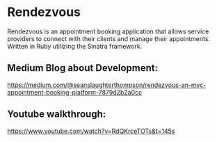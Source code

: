 <h1>Rendezvous</h1>
Rendezvous is an appointment booking application that allows service providers to connect with their clients and manage their appointments. Written in Ruby utilizing the Sinatra framework.

## Medium Blog about Development: 
https://medium.com/@seanslaughterthompson/rendezvous-an-mvc-appointment-booking-platform-7879d2b2a0cc

## Youtube walkthrough:
https://www.youtube.com/watch?v=RdQKrceTOTs&t=145s

